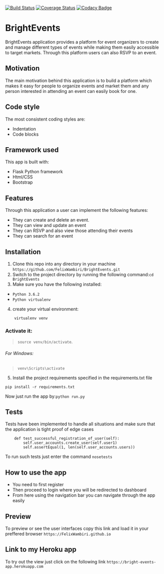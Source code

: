 [![Build Status](https://travis-ci.org/FelixWambiri/BrightEvents-API.svg?branch=ft-database)](https://travis-ci.org/FelixWambiri/BrightEvents-API)
[![Coverage Status](https://coveralls.io/repos/github/FelixWambiri/BrightEvents-API/badge.svg?branch=ft-database)](https://coveralls.io/github/FelixWambiri/BrightEvents-API?branch=ft-database)
[![Codacy Badge](https://api.codacy.com/project/badge/Grade/78038ec13919450ea2bf883bc0ab7fa5)](https://www.codacy.com/app/FelixWambiri/BrightEvents-API?utm_source=github.com&amp;utm_medium=referral&amp;utm_content=FelixWambiri/BrightEvents-API&amp;utm_campaign=Badge_Grade)
# BrightEvents
BrightEvents application provides a platform for event organizers to create and manage different types of events while
making them easily accessible to target markets. Through this platform users can also RSVP to an event.

## Motivation
The main motivation behind this application is to build a platform which makes it easy for people to organize events
 and market them and any person interested in attending an event can easily book for one.
 
 
## Code style
The most consistent coding styles are:
- Indentation
- Code blocks
 
## Framework used
This app is built with:
- Flask Python framework
- Html/CSS
- Bootstrap

## Features
Through this application a user can implement the following features:
- They can create and delete an event.
- They can view and update an event
- They can RSVP and also view those attending their events
- They can search for an event

## Installation
1. Clone this repo into any directory in your machine `https://github.com/FelixWambiri/BrightEvents.git`
2. Switch to the project directory by running the following command:`cd BrightEvents`
3.  Make sure you have the following installed:
- `Python 3.6.2`
- `Python virtualenv`
4. create your virtual environment:
```bazaar
    virtualenv venv
```
### Activate it:
> `source venv/bin/activate`.
###### For Windows:
 >`venv\Scripts\activate`
5. Install the project requirements specified in the requirements.txt file
```bazaar
pip install -r requirements.txt
```
Now just run the app by:`python run.py`

## Tests 
Tests have been implemented to handle all situations and make sure that the application is tight proof of edge cases
```bazaar
    def test_successful_registration_of_user(self):
        self.user_accounts.create_user(self.user1)
        self.assertEqual(1, len(self.user_accounts.users))
```
To run such tests just enter the command `nosetests`

## How to use the app
- You need to first register
- Then proceed to login where you will be redirected to dashboard
- From here using the navigation bar you can navigate through the app easily

## Preview
To preview or see the user interfaces copy this link and load it in your preffered browser 
`https://FelixWambiri.github.io`

##  Link to my Heroku app
To try out the view just click on the following link `https://bright-events-app.herokuapp.com`


